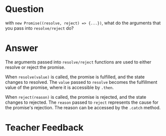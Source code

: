 # Question
with `new Promise((resolve, reject) => {...})`, what do the arguments that you pass into `resolve/reject` do?

# Answer
The arguments passed into `resolve/reject` functions are used to either resolve or reject the promise. 

When `resolve(value)` is called, the promise is fulfilled, and the state changes to resolved. The `value` passed to `resolve` becomes the fulfillment value of the promise, where it is accessible by `.then`.

When `reject(reason)` is called, the promise is rejected, and the state changes to rejected. The `reason` passed to `reject` represents the cause for the promise's rejection. The reason can be accessed by the `.catch` method. 

# Teacher Feedback